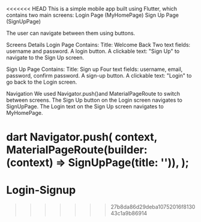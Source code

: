<<<<<<< HEAD
This is a simple mobile app built using Flutter, which contains two main screens:
Login Page (MyHomePage)
Sign Up Page  (SignUpPage)

The user can navigate between them using buttons.

Screens Details
Login Page
Contains:
Title: Welcome Back
Two text fields: username and password.
A login button.
A clickable text: "Sign Up" to navigate to the Sign Up screen.

Sign Up Page
Contains:
Title: Sign up
Four text fields: username, email, password, confirm password.
A sign-up button.
A clickable text: "Login" to go back to the Login screen.

Navigation
We used Navigator.push()and MaterialPageRoute to switch between screens.
The Sign Up button on the Login screen navigates to SignUpPage.
The Login text on the Sign Up screen navigates to MyHomePage.

dart
Navigator.push(
  context,
  MaterialPageRoute(builder: (context) => SignUpPage(title: '')),
);
=======
# Login-Signup
>>>>>>> 27b8da86d29deba10752016f813043c1a9b86914
